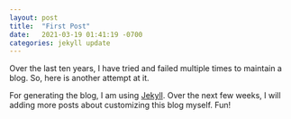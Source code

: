 ```yaml
---
layout: post
title:  "First Post"
date:   2021-03-19 01:41:19 -0700
categories: jekyll update
---
```



Over the last ten years, I have tried and failed multiple times to maintain a  blog. 
So, here is another attempt at it.

For generating the blog, I am using [Jekyll]. Over the next few
weeks, I will adding more posts about customizing this blog myself. Fun! 



[Jekyll]: https://jekyllrb.com/
